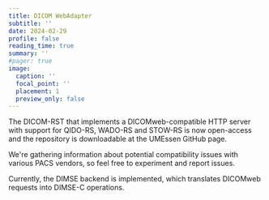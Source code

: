 ```yaml
---
title: DICOM WebAdapter
subtitle: ''
date: 2024-02-29 
profile: false
reading_time: true
summary: ''
#pager: true
image:
  caption: ''
  focal_point: ''
  placement: 1
  preview_only: false
---
```

<!--more-->

The DICOM-RST that implements a DICOMweb-compatible HTTP server with support for QIDO-RS, WADO-RS and STOW-RS is now open-access and the repository is downloadable at the UMEssen GitHub page.

We're gathering information about potential compatibility issues with various PACS vendors, so feel free to experiment and report issues.

Currently, the DIMSE backend is implemented, which translates DICOMweb requests into DIMSE-C operations.
